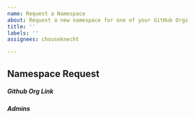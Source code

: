 ```yaml
---
name: Request a Namespace
about: Request a new namespace for one of your GitHub Orgs
title: ''
labels: ''
assignees: chouseknecht

---
```


## Namespace Request

##### Github Org Link
<!--- Please provide us with a link to your GitHub org -->

##### Admins
<!--- Please provide us with a list of Galaxy users who you would like to set up as admins on this namespace -->

